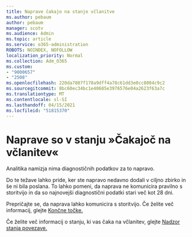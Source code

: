 ```yaml
---
title: Naprave čakajo na stanje včlanitve
ms.author: pebaum
author: pebaum
manager: scotv
ms.audience: Admin
ms.topic: article
ms.service: o365-administration
ROBOTS: NOINDEX, NOFOLLOW
localization_priority: Normal
ms.collection: Adm_O365
ms.custom:
- "9000657"
- "2508"
ms.openlocfilehash: 220da7807f178a9dff4a78c61dd3e0cc8004c9c2
ms.sourcegitcommit: 8bc60ec34bc1e40685e3976576e04a2623f63a7c
ms.translationtype: MT
ms.contentlocale: sl-SI
ms.lasthandoff: 04/15/2021
ms.locfileid: "51815370"
---
```

# <a name="devices-are-in-awaiting-enrollment-state"></a>Naprave so v stanju »Čakajoč na včlanitev«

Analitika namizja nima diagnostičnih podatkov za to napravo. 

Do te težave lahko pride, ker ste napravo nedavno dodali v ciljno zbirko in še ni bila poslana. To lahko pomeni, da naprava ne komunicira pravilno s storitvijo in da so najnovejši diagnostični podatki stari več kot 28 dni.

Prepričajte se, da naprava lahko komunicira s storitvijo. Če želite več informacij, glejte [Končne točke.](https://docs.microsoft.com/configmgr/desktop-analytics/enable-data-sharing#endpoints)

Če želite več informacij o stanju, ki vas čaka na včlanitev, glejte [Nadzor stanja povezave.](https://docs.microsoft.com/configmgr/desktop-analytics/monitor-connection-health#awaiting-enrollment)